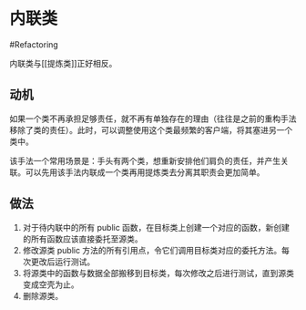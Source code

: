 # 内联类
#Refactoring 

内联类与[[提炼类]]正好相反。

## 动机

如果一个类不再承担足够责任，就不再有单独存在的理由（往往是之前的重构手法移除了类的责任）。此时，可以调整使用这个类最频繁的客户端，将其塞进另一个类中。

该手法一个常用场景是：手头有两个类，想重新安排他们肩负的责任，并产生关联。可以先用该手法内联成一个类再用提炼类去分离其职责会更加简单。

## 做法

1. 对于待内联中的所有 public 函数，在目标类上创建一个对应的函数，新创建的所有函数应该直接委托至源类。
2. 修改源类 public 方法的所有引用点，令它们调用目标类对应的委托方法。每次更改后运行测试。
3. 将源类中的函数与数据全部搬移到目标类，每次修改之后进行测试，直到源类变成空壳为止。
4. 删除源类。

